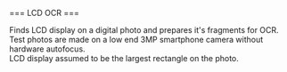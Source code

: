 === LCD OCR ===

Finds LCD display on a digital photo and prepares it's fragments for OCR.  
Test photos are made on a low end 3MP smartphone camera without hardware autofocus.  
LCD display assumed to be the largest rectangle on the photo.  

